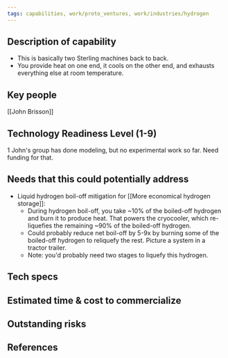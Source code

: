 ```yaml
---
tags: capabilities, work/proto_ventures, work/industries/hydrogen
---
```

## Description of capability
- This is basically two Sterling machines back to back.
- You provide heat on one end, it cools on the other end, and exhausts everything else at room temperature. 

## Key people
[[John Brisson]]

## Technology Readiness Level (1-9)
1
John's group has done modeling, but no experimental work so far. Need funding for that.

## Needs that this could potentially address
- Liquid hydrogen boil-off mitigation for [[More economical hydrogen storage]]:
	- During hydrogen boil-off, you take ~10% of the boiled-off hydrogen and burn it to produce heat. That powers the cryocooler, which re-liquefies the remaining ~90% of the boiled-off hydrogen.
	- Could probably reduce net boil-off by 5-9x by burning some of the boiled-off hydrogen to reliquefy the rest. Picture a system in a tractor trailer.  
	- Note: you'd probably need two stages to liquefy this hydrogen.
## Tech specs

## Estimated time & cost to commercialize

## Outstanding risks

## References
